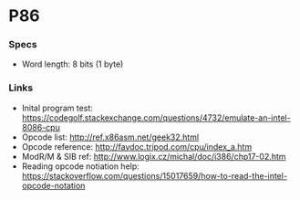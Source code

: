# P86

### Specs
 - Word length: 8 bits (1 byte)
 
### Links
 - Inital program test: https://codegolf.stackexchange.com/questions/4732/emulate-an-intel-8086-cpu
 - Opcode list: http://ref.x86asm.net/geek32.html
 - Opcode reference: http://faydoc.tripod.com/cpu/index_a.htm
 - ModR/M & SIB ref: http://www.logix.cz/michal/doc/i386/chp17-02.htm
 - Reading opcode notiation help: https://stackoverflow.com/questions/15017659/how-to-read-the-intel-opcode-notation